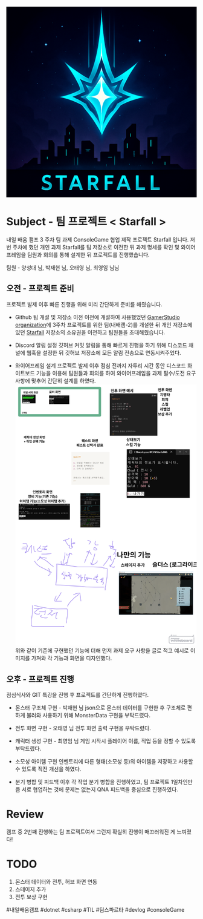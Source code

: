 ![image](Icon.png)
# Subject - 팀 프로젝트 < Starfall >
내일 배움 캠프 3 주차 팀 과제 ConsoleGame 협업 제작 프로젝트 Starfall 입니다. 저번 주차에 했던 개인 과제 Starfall를 팀 저장소로 이전한 뒤 과제 명세를 확인 및 와이어 프레임을 팀원과 회의를 통해 설계한 뒤 프로젝트를 진행했습니다.

팀원 - 양성대 님, 박재현 님, 오태영 님, 최영임 님님

## 오전 - 프로젝트 준비
프로젝트 발제 이후 빠른 진행을 위해 미리 간단하게 준비를 해줬습니다.

* Github 팀 개설 및 저장소 이전
	이전에 개설하여 사용했었던 [GamerStudio organization](https://github.com/Gamer-Studio)에 3주차 프로젝트를 위한 팀(내배캠-2)를 개설한 뒤 개인 저장소에 있던 [Starfall](https://github.com/Gamer-Studio/Starfall) 저장소의 소유권을 이전하고 팀원들을 초대해줬습니다.


* Discord 알림 설정
	깃허브 커밋 알림을 통해 빠르게 진행을 하기 위해 디스코드 채널에 웹훅을 설정한 뒤 깃허브 저장소에 모든 알림 전송으로 연동시켜주었다.


* 와이어프레임 설계
	프로젝트 발제 이후 점심 전까지 자투리 시간 동안 디스코드 화이트보드 기능을 이용해 팀원들과 회의를 하여 와이어프레임을 과제 필수/도전 요구 사항에 맞추어 간단히 설계를 하였다.
	![image](20250421_1.png)
	위와 같이 기존에 구현했던 기능에 더해 먼저 과제 요구 사항을 글로 적고 예시로 이미지를 가져와 각 기능과 화면을 디자인했다.


## 오후 - 프로젝트 진행
점심식사와 GIT 특강을 진행 후 프로젝트를 간단하게 진행하였다.

* 몬스터 구조체 구현 - 박재현 님
	json으로 몬스터 데이터를 구현한 후 구조체로 편하게 불러와 사용하기 위해 MonsterData 구현을 부탁드렸다.


* 전투 화면 구현 - 오태영 님
	전투 화면 출력 구현을 부탁드렸다.


* 캐릭터 생성 구현 - 최영임 님
	게임 시작시 플레이어 이름, 직업 등을 정할 수 있도록 부탁드렸다.


* 소모성 아이템 구현
	인벤토리에 다른 형태(소모성 등)의 아이템을 저장하고 사용할 수 있도록 직전 개선을 하였다.


* 분기 병합 및 피드백
	이후 각 작업 분기 병합을 진행하였고, 팀 프로젝트 1일차인만큼 서로 협업하는 것에 문제는 없는지 QNA 피드백을 중심으로 진행하였다.

# Review
캠프 중 2번째 진행하는 팀 프로젝트여서 그런지 확실히 진행이 매끄러워진 게 느껴졌다!

# TODO
1. 몬스터 데이터와 전투, 허브 화면 연동
2. 스테이지 추가
3. 전투 보상 구현

#내일배움캠프 #dotnet #csharp #TIL #팀스파르타 #devlog #consoleGame